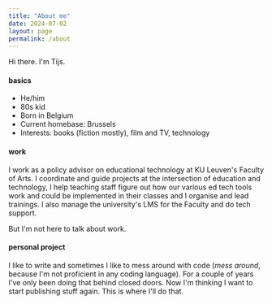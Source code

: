 ```yaml
---
title: "About me"
date: 2024-07-02
layout: page
permalink: /about
---
```


Hi there. I'm Tijs.

#### basics
- He/him
- 80s kid
- Born in Belgium
- Current homebase: Brussels
- Interests: books (fiction mostly), film and TV, technology

#### work
I work as a policy advisor on educational technology at KU Leuven's Faculty of Arts. I coordinate and guide projects at the intersection of education and technology, I help teaching staff figure out how our various ed tech tools work and could be implemented in their classes and I organise and lead trainings. I also manage the university's LMS for the Faculty and do tech support.

But I'm not here to talk about work. 

#### personal project
I like to write and sometimes I like to mess around with code (_mess around_, because I'm not proficient in any coding language). For a couple of years I've only been doing that behind closed doors. Now I'm thinking I want to start publishing stuff again. This is where I'll do that.
